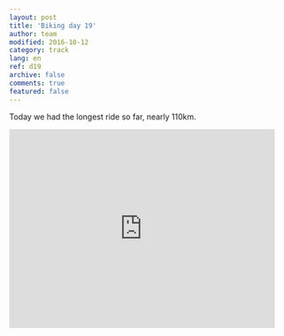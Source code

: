 ```yaml
---   
layout: post 
title: 'Biking day 19'  
author: team 
modified: 2016-10-12
category: track 
lang: en 
ref: d19
archive: false 
comments: true 
featured: false 
--- 
```


 Today we had the longest ride so far, nearly 110km.                                                                                                                                                                                                                                                                                                                                 

<iframe width='480' height='360' src='http://track-kit.net/maps_s3/?v=embed&track=203706.gpx' frameborder='0' allowfullscreen></iframe>